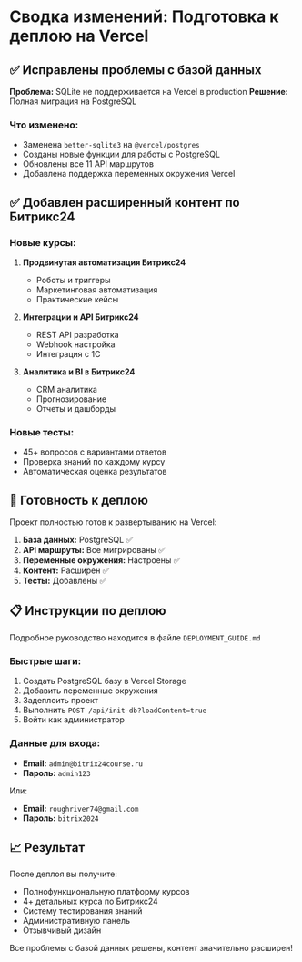 # Сводка изменений: Подготовка к деплою на Vercel

## ✅ Исправлены проблемы с базой данных

**Проблема:** SQLite не поддерживается на Vercel в production
**Решение:** Полная миграция на PostgreSQL

### Что изменено:
- Заменена `better-sqlite3` на `@vercel/postgres`
- Созданы новые функции для работы с PostgreSQL
- Обновлены все 11 API маршрутов
- Добавлена поддержка переменных окружения Vercel

## ✅ Добавлен расширенный контент по Битрикс24

### Новые курсы:
1. **Продвинутая автоматизация Битрикс24**
   - Роботы и триггеры
   - Маркетинговая автоматизация
   - Практические кейсы

2. **Интеграции и API Битрикс24** 
   - REST API разработка
   - Webhook настройка
   - Интеграция с 1С

3. **Аналитика и BI в Битрикс24**
   - CRM аналитика
   - Прогнозирование
   - Отчеты и дашборды

### Новые тесты:
- 45+ вопросов с вариантами ответов
- Проверка знаний по каждому курсу
- Автоматическая оценка результатов

## 🚀 Готовность к деплою

Проект полностью готов к развертыванию на Vercel:

1. **База данных:** PostgreSQL ✅
2. **API маршруты:** Все мигрированы ✅  
3. **Переменные окружения:** Настроены ✅
4. **Контент:** Расширен ✅
5. **Тесты:** Добавлены ✅

## 📋 Инструкции по деплою

Подробное руководство находится в файле `DEPLOYMENT_GUIDE.md`

### Быстрые шаги:
1. Создать PostgreSQL базу в Vercel Storage
2. Добавить переменные окружения 
3. Задеплоить проект
4. Выполнить `POST /api/init-db?loadContent=true`
5. Войти как администратор

### Данные для входа:
- **Email:** `admin@bitrix24course.ru`
- **Пароль:** `admin123`

Или:
- **Email:** `roughriver74@gmail.com` 
- **Пароль:** `bitrix2024`

## 📈 Результат

После деплоя вы получите:
- Полнофункциональную платформу курсов
- 4+ детальных курса по Битрикс24
- Систему тестирования знаний
- Административную панель
- Отзывчивый дизайн

Все проблемы с базой данных решены, контент значительно расширен!